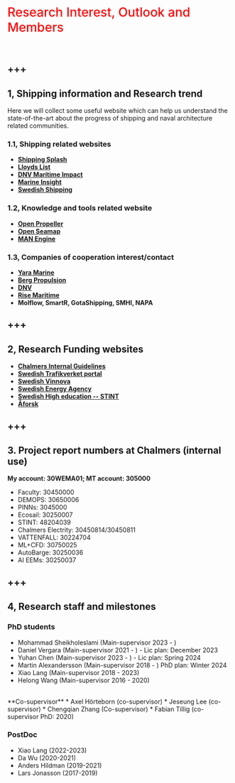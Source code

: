 # <span style = "color:red; font-weight: 500">Research Interest, Outlook and Members </span>
<br />

+++
---


## 1, Shipping information and Research trend
Here we will collect some useful website which can help us understand the state-of-the-art about the progress of shipping and naval architecture related communities.

### 1.1, Shipping related websites
- **[Shipping Splash](https://splash247.com/)**
- **[Lloyds List](https://lloydslist.maritimeintelligence.informa.com/)**
- **[DNV Maritime Impact](https://www.dnv.com/expert-story/maritime-impact/)**
- **[Marine Insight](https://www.marineinsight.com/)**
- **[Swedish Shipping](https://www.sjofartstidningen.se/)**

### 1.2, Knowledge and tools related website
- **[Open Propeller](https://openprop.engineering.dartmouth.edu/index.html)**
- **[Open Seamap](http://www.openseamap.org/index.php?id=61&L=1)**
- **[MAN Engine](https://www.man-es.com/marine/products/planning-tools-and-downloads/ceas-engine-calculations)**

### 1.3, Companies of cooperation interest/contact
- **[Yara Marine](https://yaramarine.com/vessel-optimization/)**
- **[Berg Propulsion](https://www.bergpropulsion.com/)**
- **[DNV](https://www.dnv.com/maritime/index.html)**
- **[Rise Maritime](https://www.ri.se/en/what-we-do/maritime)**
- **Molflow, SmartR, GotaShipping, SMHI, NAPA**

+++
---

## 2, Research Funding websites

- **[Chalmers Internal Guidelines](https://www.researchprofessional.com/0/rr/home)**
- **[Swedish Trafikverket portal](https://bransch.trafikverket.se/for-dig-i-branschen/forskning-och-innovation/lamna-forslag-pa-forskning/)**
- **[Swedish Vinnova](https://www.vinnova.se/sok-finansiering/hitta-finansiering/)**
- **[Swedish Energy Agency](https://www.energimyndigheten.se/utlysningar/)**
- **[Swedish High education -- STINT](https://www.stint.se/en/our-programmes/)**
- **[Åforsk](https://aforsk.com/PreviousWinners)**

+++
---


## 3. Project report numbers at Chalmers (internal use)
**My account: 30WEMA01;  MT account: 305000**
- Faculty: 30450000
- DEMOPS: 30650006
- PINNs: 3045000
- Ecosail: 30250007
- STINT: 48204039
- Chalmers Electrity: 30450814/30450811
- VATTENFALL: 30224704
- ML+CFD: 30750025
- AutoBarge: 30250036
- AI EEMs: 30250037


+++
---


## 4, Research staff and milestones

### PhD students
- Mohammad Sheikholeslami (Main-supervisor 2023 - )
- Daniel Vergara (Main-supervisor 2021 - ) - Lic plan: December 2023
- Yuhan Chen (Main-supervisor 2023 - ) - Lic plan: Spring 2024
- Martin Alexandersson (Main-supervisor 2018 - ) PhD plan: Winter 2024
- Xiao Lang (Main-supervisor 2018 - 2023)
- Helong Wang (Main-supervisor 2016 - 2020)
</br>
**Co-supervisor**
* Axel Hörteborn (co-supervisor)
* Jeseung Lee (co-supervisor)
* Chengqian Zhang (Co-supervisor)
* Fabian Tillig (co-supervisor PhD: 2020)

### PostDoc
- Xiao Lang (2022-2023)
- Da Wu (2020-2021)
- Anders Hildman (2019-2021)
- Lars Jonasson (2017-2019)

